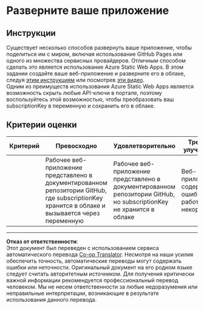 <!--
CO_OP_TRANSLATOR_METADATA:
{
  "original_hash": "0ccdc1faa676a485c4c6ecbddb9f9067",
  "translation_date": "2025-08-27T00:56:28+00:00",
  "source_file": "3-transport/lessons/3-visualize-location-data/assignment.md",
  "language_code": "ru"
}
-->
# Разверните ваше приложение

## Инструкции

Существует несколько способов развернуть ваше приложение, чтобы поделиться им с миром, включая использование GitHub Pages или одного из множества сервисных провайдеров. Отличным способом сделать это является использование Azure Static Web Apps. В этом задании создайте ваше веб-приложение и разверните его в облаке, следуя [этим инструкциям](https://github.com/Azure/static-web-apps-cli) или посмотрев [эти видео](https://www.youtube.com/watch?v=ADVGIXciYn8&list=PLlrxD0HtieHgMPeBaDQFx9yNuFxx6S1VG&index=3).  
Одним из преимуществ использования Azure Static Web Apps является возможность скрыть любые API-ключи в портале, поэтому воспользуйтесь этой возможностью, чтобы преобразовать ваш subscriptionKey в переменную и сохранить его в облаке.

## Критерии оценки

| Критерий | Превосходно                                                                                                                             | Удовлетворительно                                                                                                  | Требует улучшений                                  |
| -------- | ---------------------------------------------------------------------------------------------------------------------------------------- | ------------------------------------------------------------------------------------------------------------------ | ------------------------------------------------- |
|          | Рабочее веб-приложение представлено в документированном репозитории GitHub, где subscriptionKey хранится в облаке и вызывается через переменную | Рабочее веб-приложение представлено в документированном репозитории GitHub, но subscriptionKey не хранится в облаке | Веб-приложение содержит ошибки или работает некорректно |

---

**Отказ от ответственности**:  
Этот документ был переведен с использованием сервиса автоматического перевода [Co-op Translator](https://github.com/Azure/co-op-translator). Несмотря на наши усилия обеспечить точность, автоматические переводы могут содержать ошибки или неточности. Оригинальный документ на его родном языке следует считать авторитетным источником. Для получения критически важной информации рекомендуется профессиональный перевод человеком. Мы не несем ответственности за любые недоразумения или неправильные интерпретации, возникающие в результате использования данного перевода.